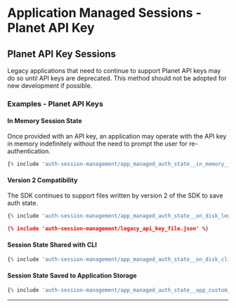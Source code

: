 # Application Managed Sessions - Planet API Key

## Planet API Key Sessions
Legacy applications that need to continue to support Planet API keys may do so
until API keys are deprecated. This method should not be adopted for new
development if possible.

### Examples - Planet API Keys

#### In Memory Session State
Once provided with an API key, an application may operate with the API key
in memory indefinitely without the need to prompt the user for re-authentication.
```python linenums="1" title="Access APIs using Planet API keys in memory"
{% include 'auth-session-management/app_managed_auth_state__in_memory__api_key.py' %}
```

#### Version 2 Compatibility
The SDK continues to support files written by version 2 of the SDK to save
auth state.
```python linenums="1" title="Access APIs using Planet API keys using the on disk file format used by older versions of the SDK"
{% include 'auth-session-management/app_managed_auth_state__on_disk_legacy__api_key.py' %}
```

```json linenums="1" title="Legacy API Key file example"
{% include 'auth-session-management/legacy_api_key_file.json' %}
```

#### Session State Shared with CLI
```python linenums="1" title="Access APIs using Planet API keys with CLI managed shared state on disk"
{% include 'auth-session-management/app_managed_auth_state__on_disk_cli_shared__api_key.py' %}
```

####  Session State Saved to Application Storage

```python linenums="1" title="Access APIs using Planet API keys with sessions persisted to application provided storage"
{% include 'auth-session-management/app_managed_auth_state__app_custom_storage__api_key.py' %}
```

----
